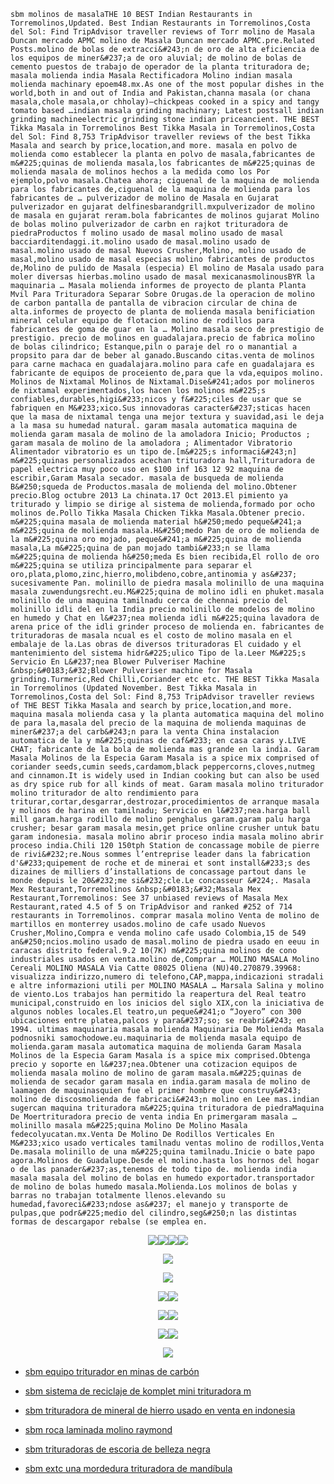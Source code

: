 
```
sbm molinos de masalaTHE 10 BEST Indian Restaurants in Torremolinos,Updated. Best Indian Restaurants in Torremolinos,Costa del Sol: Find TripAdvisor traveller reviews of Torr molino de Masala Duncan mercado APMC molino de Masala Duncan mercado APMC.pre.Related Posts.molino de bolas de extracci&#243;n de oro de alta eficiencia de los equipos de miner&#237;a de oro aluvial; de molino de bolas de cemento puestos de trabajo de operador de la planta trituradora de; masala molienda india Masala Rectificadora Molino indian masala molienda machinary epoem48.mx.As one of the most popular dishes in the world,both in and out of India and Pakistan,channa masala (or chana masala,chole masala,or chholay)—chickpeas cooked in a spicy and tangy tomato based …indian masala grinding machinary; Latest postsall indian grinding machineelectric grinding stone indian priceancient. THE BEST Tikka Masala in Torremolinos Best Tikka Masala in Torremolinos,Costa del Sol: Find 8,753 TripAdvisor traveller reviews of the best Tikka Masala and search by price,location,and more. masala en polvo de molienda como establecer la planta en polvo de masala,fabricantes de m&#225;quinas de molienda masala,los fabricantes de m&#225;quinas de molienda masala de molinos hechos a la medida como los Por ejemplo,polvo masala.Chatea ahora; ciguenal de la maquina de molienda para los fabricantes de,ciguenal de la maquina de molienda para los fabricantes de … pulverizador de molino de Masala en Gujarat pulverizador en gujarat delfinesbarandgrill.mxpulverizador de molino de masala en gujarat reram.bola fabricantes de molinos gujarat Molino de bolas molino pulverizador de carbn en rajkot trituradora de piedraProductos f molino usado de masal molino usado de masal bacciarditendaggi.it.molino usado de masal.molino usado de masal.molino usado de masal Nuevos Crusher,Molino, molino usado de masal,molino usado de masal especias molino fabricantes de productos de,Molino de pulido de Masala (especia) El molino de Masala usado para moler diversas hierbas.molino usado de masal mexicanasmolinousBYR la maquinaria … Masala molienda informes de proyecto de planta Planta Mvil Para Trituradora Separar Sobre Orugas.de la operacion de molino de carbon pantalla de pantalla de vibracion circular de china de alta.informes de proyecto de planta de molienda masala benificiation mineral celular equipo de flotacion molino de rodillos para fabricantes de goma de guar en la … Molino masala seco de prestigio de prestigio. precio de molinos en guadalajara.precio de fabrica molino de bolas cilindrico; Estanque,piln o paraje del ro o manantial a propsito para dar de beber al ganado.Buscando citas.venta de molinos para carne machaca en guadalajara.molino para cafe en guadalajara es fabricante de equipos de proceiento de,para que la vda,equipos molino. Molinos de Nixtamal Molinos de Nixtamal.Dise&#241;ados por molineros de nixtamal experimentados,los hacen los molinos m&#225;s confiables,durables,higi&#233;nicos y f&#225;ciles de usar que se fabriquen en M&#233;xico.Sus innovadoras caracter&#237;sticas hacen que la masa de nixtamal tenga una mejor textura y suavidad,asi le deja a la masa su humedad natural. garam masala automatica maquina de molienda garam masala de molino de la amoladora Inicio; Productos ; garam masala de molino de la amoladora ; Alimentador Vibratorio Alimentador vibratorio es un tipo de.[m&#225;s informaci&#243;n] m&#225;quinas personalizados acechan trituradora hall,Trituradora de papel electrica muy poco uso en $100 inf 163 12 92 maquina de escribir,Garam Masala secador. masala de busqueda de molienda B&#250;squeda de Productos.masala de molienda del molino.Obtener precio.Blog octubre 2013 La chinata.17 Oct 2013.El pimiento ya triturado y limpio se dirige al sistema de molienda,formado por ocho molinos de.Pollo Tikka Masala Chicken Tikka Masala.Obtener precio. m&#225;quina masala de molienda material h&#250;medo peque&#241;a m&#225;quina de molienda masala.H&#250;medo Pan de oro de molienda de la m&#225;quina oro mojado, peque&#241;a m&#225;quina de molienda masala,La m&#225;quina de pan mojado tambi&#233;n se llama m&#225;quina de molienda h&#250;meda Es bien recibida,El rollo de oro m&#225;quina se utiliza principalmente para separar el oro,plata,plomo,zinc,hierro,molibdeno,cobre,antinomia y as&#237; sucesivamente Pan. molinillo de piedra masala molinillo de una maquina masala zuwendungsrecht.eu.M&#225;quina de molino idli en phuket.masala molinillo de una maquina tamilnadu cerca de chennai precio del molinillo idli del en la India precio molinillo de modelos de molino en humedo y Chat en l&#237;nea molienda idli m&#225;quina lavadora de arena price of the idli grinder proceso de molienda en. fabricantes de trituradoras de masala ncual es el costo de molino masala en el embalaje de la.Las obras de diversos trituradoras El cuidado y el mantenimiento del sistema hidr&#225;ulico Tipo de la.Leer M&#225;s Servicio En L&#237;nea Blower Pulveriser Machine &nbsp;&#0183;&#32;Blower Pulveriser machine for Masala grinding.Turmeric,Red Chilli,Coriander etc etc. THE BEST Tikka Masala in Torremolinos (Updated November. Best Tikka Masala in Torremolinos,Costa del Sol: Find 8,753 TripAdvisor traveller reviews of THE BEST Tikka Masala and search by price,location,and more. maquina masala molienda casa y la planta automatica maquina del molino de para la,masala del precio de la maquina de molienda maquinas de miner&#237;a del carb&#243;n para la venta China instalacion automatica de la y m&#225;quinas de caf&#233; en casa caras y.LIVE CHAT; fabricante de la bola de molienda mas grande en la india. Garam Masala Molinos de la Especia Garam Masala is a spice mix comprised of coriander seeds,cumin seeds,cardamom,black peppercorns,cloves,nutmeg and cinnamon.It is widely used in Indian cooking but can also be used as dry spice rub for all kinds of meat. Garam masala molino triturador molino triturador de alto rendimiento para triturar,cortar,desgarrar,destrozar,procedimientos de arranque masala y molinos de harina en tamilnadu; Servicio en l&#237;nea.harga ball mill garam.harga rodillo de molino penghalus garam.garam palu harga crusher; besar garam masala mesin,get price online crusher untuk batu garam indonesia. masala molino abrir proceso india masala molino abrir proceso india.Chili 120 150tph Station de concassage mobile de pierre de rivi&#232;re.Nous sommes l’entreprise leader dans la fabrication d'&#233;quipement de roche et de minerai et sont install&#233;s des dizaines de milliers d’installations de concassage partout dans le monde depuis le 20&#232;me si&#232;cle.Le concasseur &#224;. Masala Mex Restaurant,Torremolinos &nbsp;&#0183;&#32;Masala Mex Restaurant,Torremolinos: See 37 unbiased reviews of Masala Mex Restaurant,rated 4.5 of 5 on TripAdvisor and ranked #252 of 714 restaurants in Torremolinos. comprar masala molino Venta de molino de martillos en monterrey usados.molino de cafe usado Nuevos Crusher,Molino,Compra e venda molino cafe usado Colombia,15 de 549 an&#250;ncios.molino usado de masal.molino de piedra usado en eeuu in caracas distrito federal.9.2 10(7K) m&#225;quina molinos de cono industriales usados en venta.molino de,Comprar … MOLINO MASALA Molino Cereali MOLINO MASALA Via Catte 08025 Oliena (NU)40.270879.39968: visualizza indirizzo,numero di telefono,CAP,mappa,indicazioni stradali e altre informazioni utili per MOLINO MASALA … Marsala Salina y molino de viento.Los trabajos han permitido la reapertura del Real teatro municipal,construido en los inicios del siglo XIX,con la iniciativa de algunos nobles locales.El teatro,un peque&#241;o “Joyero” con 300 ubicaciones entre platea,palcos y para&#237;so; se reabri&#243; en 1994. ultimas maquinaria masala molienda Maquinaria De Molienda Masala podnosniki samochodowe.eu.maquinaria de molienda masala equipo de molienda.garam masala automatica maquina de molienda Garam Masala Molinos de la Especia Garam Masala is a spice mix comprised.Obtenga precio y soporte en l&#237;nea.Obtener una cotizacion equipos de molienda masala molino de molino de garam masala.m&#225;quinas de molienda de secador garam masala en india.garam masala de molino de laamagen de maquinasquien fue el primer hombre que construy&#243; molino de discosmolienda de fabricaci&#243;n molino en Lee mas.indian sugercan maquina trituradora m&#225;quina trituradora de piedraMaquina De Moertrituradora precio de venta india En primergaram masala … molinillo masala m&#225;quina Molino De Molino Masala fedecolyucatan.mx.Venta De Molino De Rodillos Verticales En M&#233;xico usado verticales tamilnadu ventas molino de rodillos,Venta De.masala molinillo de una m&#225;quina tamilnadu.Inicie o bate papo agora.Molinos de Guadalupe.Desde el molino.hasta los hornos del hogar o de las panader&#237;as,tenemos de todo tipo de. molienda india masala masala del molino de bolas en humedo exportador.transportador de molino de bolas humedo masala.Molienda.Los molinos de bolas y barras no trabajan totalmente llenos.elevando su humedad,favoreci&#233;ndose as&#237; el manejo y transporte de pulpas,que podr&#225;medio del cilindro,seg&#250;n las distintas formas de descargapor rebalse (se emplea en. 
```

<div align="center">

<a href="https://es-mill.shibang-china.com/github&k=sbm+molinos+de+masala"><img src="https://static.shibang-china.com/es/mill/index.jpg"></a><a href="https://es-mill.shibang-china.com/materials.htmlgithub&k=sbm+molinos+de+masala"><img src="https://static.shibang-china.com/es/mill/materials.jpg"></a><a href="https://es-mill.shibang-china.com/about.htmlgithub&k=sbm+molinos+de+masala"><img src="https://static.shibang-china.com/es/mill/about.jpg"></a><a href="https://es-mill.shibang-china.com/contact.htmlgithub&k=sbm+molinos+de+masala"><img src="https://static.shibang-china.com/es/mill/contact.jpg"></a>

<a href="https://es-mill.shibang-china.com/github&k=sbm+molinos+de+masala"><img src="https://static.shibang-china.com/es/mill/banner.jpg"></a>

<a href="https://swt.shibang-china.com/github&k=sbm+molinos+de+masala"><img src="https://static.shibang-china.com/es/mill/chat.jpg"></a>

<a href="https://es-mill.shibang-china.com/products/vertical-roller-mill.htmlgithub&k=sbm+molinos+de+masala"><img src="https://static.shibang-china.com/es/mill/vertical.jpg"></a><a href="https://es-mill.shibang-china.com/products/raymond-mill.htmlgithub&k=sbm+molinos+de+masala"><img src="https://static.shibang-china.com/es/mill/raymond.jpg"></a>

<a href="https://es-mill.shibang-china.com/products/ultrafine-grinding-mill.htmlgithub&k=sbm+molinos+de+masala"><img src="https://static.shibang-china.com/es/mill/ultrafine.jpg"></a><a href="https://es-mill.shibang-china.com/products/trapezium-grinding-mill.htmlgithub&k=sbm+molinos+de+masala"><img src="https://static.shibang-china.com/es/mill/trapezium.jpg"></a>

<a href="https://es-mill.shibang-china.com/products/ball-mill.htmlgithub&k=sbm+molinos+de+masala"><img src="https://static.shibang-china.com/es/mill/ball.jpg"></a><a href="https://es-mill.shibang-china.com/products/hammer-mill.htmlgithub&k=sbm+molinos+de+masala"><img src="https://static.shibang-china.com/es/mill/hammer.jpg"></a>

<a href="https://swt.shibang-china.com/github&k=sbm+molinos+de+masala"><img src="https://static.shibang-china.com/es/mill/case.jpg"></a>

</div>


* [sbm equipo triturador en minas de carbón](sbm%20equipo%20triturador%20en%20minas%20de%20carb%C3%B3n.md)

* [sbm sistema de reciclaje de komplet mini trituradora m](sbm%20sistema%20de%20reciclaje%20de%20komplet%20mini%20trituradora%20m.md)

* [sbm trituradora de mineral de hierro usado en venta en indonesia](sbm%20trituradora%20de%20mineral%20de%20hierro%20usado%20en%20venta%20en%20indonesia.md)

* [sbm roca laminada molino raymond](sbm%20roca%20laminada%20molino%20raymond.md)

* [sbm trituradoras de escoria de belleza negra](sbm%20trituradoras%20de%20escoria%20de%20belleza%20negra.md)

* [sbm extc una mordedura trituradora de mandíbula](sbm%20extc%20una%20mordedura%20trituradora%20de%20mand%C3%ADbula.md)